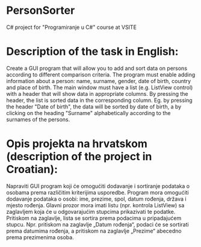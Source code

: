 # PersonSorter
C# project for "Programiranje u C#" course at VSITE

# Description of the task in English:

Create a GUI program that will allow you to add and sort data on
persons according to different comparison criteria. The program must enable
adding information about a person: name, surname, gender, date of birth, country and
place of birth. The main window must have a list (e.g. ListView control) with a header that will show data in  appropriate columns.
By pressing the header, the list is sorted data in the corresponding column. Eg. by pressing the header
"Date of birth", the data will be sorted by date of birth, a
by clicking on the heading "Surname" alphabetically according to the surnames of the persons.

# Opis projekta na hrvatskom (description of the project in Croatian):

Napraviti GUI program koji će omogućiti dodavanje i sortiranje podataka o
osobama prema različitim kriterijima usporedbe. Program mora omogućiti
dodavanje podataka o osobi: ime, prezime, spol, datum rođenja, država i
mjesto rođenja. Glavni prozor mora imati listu (npr. kontrola ListView) sa zaglavljem koja će u odgovarajućim
stupcima prikazivati te podatke. Pritiskom na zaglavlje, lista se sortira
prema podacima u pripadajućem stupcu. Npr. pritiskom na zaglavlje
„Datum rođenja“, podaci će se sortirati prema datumima rođenja, a
pritiskom na zaglavlje „Prezime“ abecedno prema prezimenima osoba.

